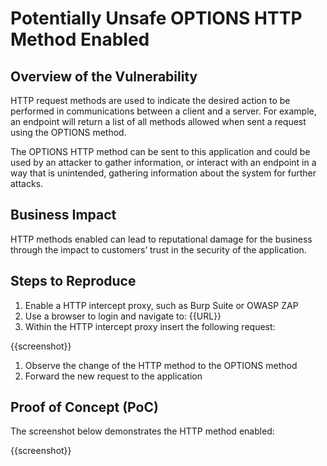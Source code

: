 # Potentially Unsafe OPTIONS HTTP Method Enabled

## Overview of the Vulnerability

HTTP request methods are used to indicate the desired action to be performed in communications between a client and a server. For example, an endpoint will return a list of all methods allowed when sent a request using the OPTIONS method.

The OPTIONS HTTP method can be sent to this application and could be used by an attacker to gather information, or interact with an endpoint in a way that is unintended, gathering information about the system for further attacks.

## Business Impact

HTTP methods enabled can lead to reputational damage for the business through the impact to customers’ trust in the security of the application.

## Steps to Reproduce

1. Enable a HTTP intercept proxy, such as Burp Suite or OWASP ZAP
1. Use a browser to login and navigate to: {{URL}}
1. Within the HTTP intercept proxy insert the following request:

{{screenshot}}

1. Observe the change of the HTTP method to the OPTIONS method
1. Forward the new request to the application

## Proof of Concept (PoC)

The screenshot below demonstrates the HTTP method enabled:

{{screenshot}}
